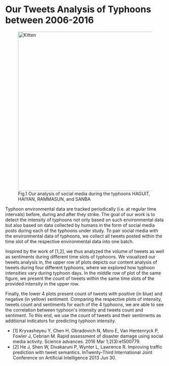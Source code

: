 # Our Tweets Analysis of Typhoons between 2006-2016
<figure>	
 <img src="https://github.com/dice-group/joint-model/blob/master/Experiments/tweets_analysis.png" alt="Kitten"
	title="Tweets Analysis" width="500" height="500"  class="center"/>
<figcaption>Fig.1 Our analysis of social media during the typhoons
HAGUIT, HAIYAN, RAMMASUN, and SANBA</figcaption>

</figure>	


Typhoon environmental data are tracked periodically (i.e. at regular time intervals) before, during and after they strike.
The goal of our work is to detect the intensity of typhoons not only based on such environmental data but also based on data collected by humans in the form of social media posts during each of the typhoons under study.
To pair social media with the environmental data of typhoons, we collect all tweets posted within the time slot of the respective environmental data into one batch. 
	
Inspired by the work of [1,2], we thus analyzed the volume of tweets as well as sentiments during different time slots of typhoons. We visualized our tweets analysis in, the upper row of plots depicts our content analysis of tweets during four different typhoons,
where we explored how typhoon intensities vary during typhoon days.
In the middle row of plot of the same figure, we present the count of tweets within the same time slots of the provided intensity in the upper row.

Finally, the lower 4 plots present count of tweets with  positive (in blue) and negative (in yellow) sentiment. 
Comparing the respective plots of intensity, tweets count and sentiments for each of the 4 typhoons, we are able to see the correlation between typhoon's intensity and tweets count and sentiment. To this end, we use the count of tweets and their sentiments as additional indicators for predicting typhoon intensity. 

+ [1] Kryvasheyeu Y, Chen H, Obradovich N, Moro E, Van Hentenryck P, Fowler J, Cebrian M. Rapid assessment of disaster damage using social media activity. Science advances. 2016 Mar 1;2(3):e1500779.
+ [2] He J, Shen W, Divakaruni P, Wynter L, Lawrence R. Improving traffic prediction with tweet semantics. InTwenty-Third International Joint Conference on Artificial Intelligence 2013 Jun 30.

